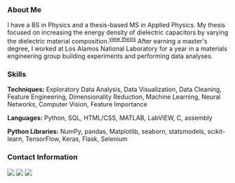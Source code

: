 ### About Me 

I have a BS in Physics and a thesis-based MS in Applied Physics. My thesis focused on increasing the energy density of dielectric capacitors by varying the dielectric material composition.<sup>[view thesis](http://www.physics.nau.edu/~gibbs/Theses/Bryant/Thesis.pdf)</sup> After earning a master's degree, I worked at Los Alamos National Laboratory for a year in a materials engineering group building experiments and performing data analyses.

### Skills

**Techniques:** Exploratory Data Analysis, Data Visualization, Data Cleaning, Feature Engineering, Dimensionality Reduction, Machine Learning, Neural Networks, Computer Vision, Feature Importance

**Languages:**  Python, SQL, HTML/CSS, MATLAB, LabVIEW, C, assembly

**Python Libraries:** NumPy, pandas, Matplotlib, seaborn, statsmodels, scikit-learn, TensorFlow, Keras, Flask, Selenium

### Contact Information

[<img target="_blank" src="https://img.icons8.com/dusk/64/000000/domain.png"/>](https://michaelbryantds.github.io//) [<img target="_blank" src="https://img.icons8.com/color/64/000000/linkedin.png"/>](https://www.linkedin.com/in/michaelbryantds/) [<img target="_blank" src="https://img.icons8.com/emoji/64/000000/envelope-.png"/>](mailto:michaelbryantds@gmail.com)

<!--
**MichaelBryantDS/MichaelBryantDS** is a ✨ _special_ ✨ repository because its `README.md` (this file) appears on your GitHub profile.

Here are some ideas to get you started:

- 🔭 I’m currently working on ...
- 🌱 I’m currently learning ...
- 👯 I’m looking to collaborate on ...
- 🤔 I’m looking for help with ...
- 💬 Ask me about ...
- 📫 How to reach me: ...
- 😄 Pronouns: ...
- ⚡ Fun fact: ...
-->
